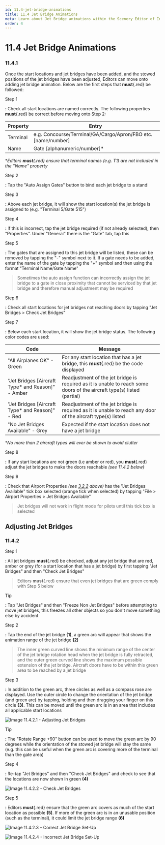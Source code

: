 ```yaml
---
id: 11.4-jet-bridge-animations
title: 11.4 Jet Bridge Animations
meta: Learn about Jet Bridge animations within the Scenery Editor of Infinite Flight.
order: 4
---
```




# 11.4 Jet Bridge Animations 



### 11.4.1

Once the start locations and jet bridges have been added, and the stowed positions of the jet bridges have been adjusted, Editors can move onto adding jet bridge animation. Below are the first steps that **must**{.red} be followed:



Step 1

: Check all start locations are named correctly. The following properties **must**{.red} be correct before moving onto Step 2:



| Property | Entry                                                        |
| -------- | ------------------------------------------------------------ |
| Terminal | e.g. Concourse/Terminal/GA/Cargo/Apron/FBO etc. [name/number] |
| Name     | Gate [alphanumeric/number]*                                  |

**Editors **must**{.red} ensure that terminal names (e.g. T1) are not included in the "Name" property*



Step 2

: Tap the "Auto Assign Gates" button to bind each jet bridge to a stand



Step 3

: Above each jet bridge, it will show the start location(s) the jet bridge is assigned to (e.g. "Terminal 5/Gate 515")



Step 4

: If this is incorrect, tap the jet bridge required (if not already selected), then "Properties". Under "General" there is the "Gate" tab, tap this



Step 5

: The gates that are assigned to this jet bridge will be listed, these can be removed by tapping the "-" symbol next to it. If a gate needs to be added, enter the name of the gate by tapping the "+" symbol and then using the format "Terminal Name/Gate Name"



> Sometimes the auto assign function can incorrectly assign the jet bridge to a gate in close proximity that cannot be serviced by that jet bridge and therefore manual adjustment may be required



Step 6

: Check all start locations for jet bridges not reaching doors by tapping "Jet Bridges > Check Jet Bridges"



Step 7

: Below each start location, it will show the jet bridge status. The following color codes are used:



| Code                                              | Message                                                      |
| ------------------------------------------------- | ------------------------------------------------------------ |
| "All Airplanes OK" - Green                        | For any start location that has a jet bridge, this **must**{.red} be the code displayed |
| "Jet Bridges [Aircraft Type* and Reason]" - Amber | Readjustment of the jet bridge is required as it is unable to reach some doors of the aircraft type(s) listed (partial) |
| "Jet Bridges [Aircraft Type* and Reason]" - Red   | Readjustment of the jet bridge is required as it is unable to reach any door of the aircraft type(s) listed |
| "No Jet Bridges Available" - Grey                 | Expected if the start location does not have a jet bridge    |

**No more than 2 aircraft types will ever be shown to avoid clutter*



Step 8

: If any start locations are not green (i.e amber or red), you **must**{.red} adjust the jet bridges to make the doors reachable *(see 11.4.2 below)*



Step 9

: Check that Airport Properties *(see [3.2.2](/guide/scenery-editor-manual/3.-getting-started/3.2-airport-properties#3.2.2) above)* has the "Jet Bridges Available" tick box selected (orange tick when selected) by tapping "File > Airport Properties > Jet Bridges Available"



> Jet bridges will not work in flight mode for pilots until this tick box is selected



## Adjusting Jet Bridges

### 11.4.2

Step 1

: All jet bridges **must**{.red} be checked, adjust any jet bridge that are red, amber or grey (for a start location that has a jet bridge) by first tapping "Jet Bridges" and then "Check Jet Bridges"



> Editors **must**{.red} ensure that even jet bridges that are green comply with Step 5 below



Tip

: Tap "Jet Bridges" and then "Freeze Non Jet Bridges" before attempting to move jet bridges, this freezes all other objects so you don't move something else by accident



Step 2

: Tap the end of the jet bridge **(1)**, a green arc will appear that shows the animation range of the jet bridge **(2)**



> The inner green curved line shows the minimum range of the center of the jet bridge rotation head when the jet bridge is fully retracted, and the outer green curved line shows the maximum possible extension of the jet bridge. Aircraft doors have to be within this green area to be reached by a jet bridge



Step 3

: In addition to the green arc, three circles as well as a compass rose are displayed. Use the outer circle to change the orientation of the jet bridge (and green arc) by tapping, holding and then dragging your finger on this circle **(3)**. This can be moved until the green arc is in an area that includes all applicable start locations



![Image 11.4.2.1 - Adjusting Jet Bridges](_images/manual/frames/7.5.2.1.png)



Tip

: The "Rotate Range +90" button can be used to move the green arc by 90 degrees while the orientation of the stowed jet bridge will stay the same (e.g. this can be useful when the green arc is covering more of the terminal than the gate area)



Step 4

: Re-tap "Jet Bridges" and then "Check Jet Bridges" and check to see that the locations are now shown in green **(4)**



![Image 11.4.2.2 - Check Jet Bridges](_images/manual/frames/7.5.2.3.png)



Step 5

: Editors **must**{.red} ensure that the green arc covers as much of the start location as possible **(5)**. If more of the green arc is in an unusable position (such as the terminal), it could limit the jet bridge range **(6)**



![Image 11.4.2.3 - Correct Jet Bridge Set-Up](_images/manual/frames/10.4.2.3a.png)



![Image 11.4.2.4 - Incorrect Jet Bridge Set-Up](_images/manual/frames/10.4.2.4a.png)
